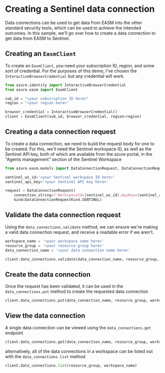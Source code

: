 # Creating a Sentinel data connection
Data connections can be used to get data from EASM into the other standard security tools, which can be used to achieve the intended outcomes. In this sample, we'll go over how to create a data connection to get data from EASM to Sentinel.

## Creating an `EasmClient`
To create an `EasmClient`, you need your subscription ID, region, and some sort of credential. For the purposes of this demo, I've chosen the `InteractiveBrowserCredential` but any credential will work.

```python 
from azure.identity import InteractiveBrowserCredential
from azure.easm import EasmClient

sub_id = "<your subscription ID here>"
region = "<your region here>"

browser_credential = InteractiveBrowserCredential()
client = EasmClient(sub_id, browser_credential, region=region)
```

## Creating a data connection request
To create a data connection, we need to build the request body for one to be created. For this, we'll need the Sentinel workspace ID, as well as the Sentinel API key, both of which are available from the azure portal, in the "Agents management" section of the Sentinel Workspace

```python
from azure.easm.models import DataConnectionRequest, DataConnectionRequestKind

sentinel_ws_id='<your Sentinel workspace ID here>'
sentinel_api_key='<your Sentinel API key here>'

request = DataConnectionRequest(
	connection_string=f'WorkspaceId={sentinel_ws_id};ApiKey={sentinel_api_key}',
	kind=DataConnectionRequestKind.SENTINEL)
```

## Validate the data connection request
Using the `data_connections.validate` method, we can ensure we're making a valid data connection request, and receive a readable error if we aren't.

```python
workspace_name = '<your workspace name here>'
resource_group = '<your resource group here>'
data_connection_name = '<your data connection name here>'

client.data_connections.validate(data_connection_name, resource_group, workspace_name, request)
```

## Create the data connection
Once the request has been validated, it can be used in the `data_connections.put` method to create the requested data connection

```python
client.data_connections.put(data_connection_name, resource_group, workspace_name, request)
```
## View the data connection
A single data connection can be viewed using the `data_connections.get` endpoint
```python
client.data_connections.get(data_connection_name, resource_group, workspace_name)
```

alternatively, all of the data connections in a workspace can be listed out with the `data_connections.list` method
```python
client.data_connections.list(resource_group, workspace_name)
```
